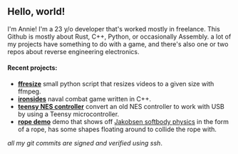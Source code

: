 ## Hello, world!
I'm Annie! I'm a 23 y/o developer that's worked mostly in freelance. This Github is mostly about Rust, C++, Python, or occasionally Assembly. a lot of my projects have something to do with a game, and there's also one or two repos about reverse engineering electronics.

#### Recent projects:
* **[ffresize](https://github.com/proficiency/ffresize)**
small python script that resizes videos to a given size with ffmpeg.
* **[ironsides](https://github.com/proficiency/ironsides/)**
naval combat game written in C++. 
* **[teensy NES controller](https://github.com/proficiency/teensy_nes_controller)**
convert an old NES controller to work with USB by using a Teensy microcontroller.
* **[rope demo](https://github.com/proficiency/rope_demo)**
demo that shows off [Jakobsen softbody physics](https://www.cs.cmu.edu/afs/cs/academic/class/15462-s13/www/lec_slides/Jakobsen.pdf) in the form of a rope, has some shapes floating around to collide the rope with.
  
_all my git commits are signed and verified using ssh_.
